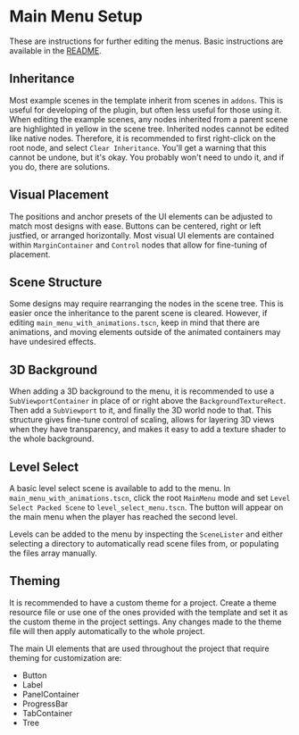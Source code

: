 # Main Menu Setup

These are instructions for further editing the menus. Basic instructions are available in the [README](/addons/maaacks_game_template/README.md#usage).

## Inheritance

Most example scenes in the template inherit from scenes in `addons`. This is useful for developing of the plugin, but often less useful for those using it.  When editing the example scenes, any nodes inherited from a parent scene are highlighted in yellow in the scene tree. Inherited nodes cannot be edited like native nodes. Therefore, it is recommended to first right-click on the root node, and select `Clear Inheritance`. You'll get a warning that this cannot be undone, but it's okay. You probably won't need to undo it, and if you do, there are solutions.

## Visual Placement

The positions and anchor presets of the UI elements can be adjusted to match most designs with ease. Buttons can be centered, right or left justfied, or arranged horizontally. Most visual UI elements are contained within `MarginContainer` and `Control` nodes that allow for fine-tuning of placement.

## Scene Structure
Some designs may require rearranging the nodes in the scene tree. This is easier once the inheritance to the parent scene is cleared. However, if editing `main_menu_with_animations.tscn`, keep in mind that there are animations, and moving elements outside of the animated containers may have undesired effects.

## 3D Background 
When adding a 3D background to the menu, it is recommended to use a `SubViewportContainer` in place of or right above the `BackgroundTextureRect`. Then add a `SubViewport` to it, and finally the 3D world node to that. This structure gives fine-tune control of scaling, allows for layering 3D views when they have transparency, and makes it easy to add a texture shader to the whole background.

## Level Select

A basic level select scene is available to add to the menu. In `main_menu_with_animations.tscn`, click the root `MainMenu` mode and set `Level Select Packed Scene` to `level_select_menu.tscn`. The button will appear on the main menu when the player has reached the second level.  

Levels can be added to the menu by inspecting the `SceneLister` and either selecting a directory to automatically read scene files from, or populating the files array manually.

## Theming
It is recommended to have a custom theme for a project. Create a theme resource file or use one of the ones provided with the template and set it as the custom theme in the project settings. Any changes made to the theme file will then apply automatically to the whole project.

The main UI elements that are used throughout the project that require theming for customization are:
- Button
- Label
- PanelContainer
- ProgressBar
- TabContainer
- Tree
